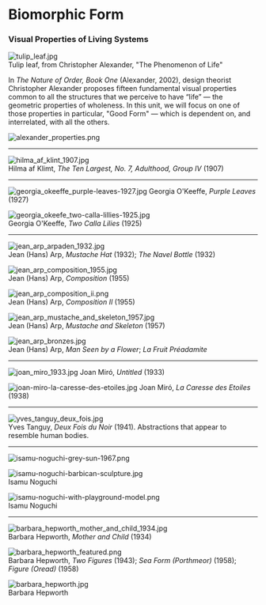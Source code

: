 # Biomorphic Form


### Visual Properties of Living Systems

![tulip_leaf.jpg](img/tulip_leaf.jpg)<br />
Tulip leaf, from Christopher Alexander, "The Phenomenon of Life"

In *The Nature of Order, Book One* (Alexander, 2002), design theorist Christopher Alexander proposes fifteen fundamental visual properties common to all the structures that we perceive to have “life” — the geometric properties of wholeness. In this unit, we will focus on one of those properties in particular, "Good Form" — which is dependent on, and interrelated, with all the others.

![alexander_properties.png](img/alexander_properties.png)


---

![hilma_af_klint_1907.jpg](img/hilma_af_klint_1907.jpg)<br />
Hilma af Klimt, *The Ten Largest, No. 7, Adulthood, Group IV* (1907)

--- 

![georgia_okeeffe_purple-leaves-1927.jpg](img/georgia_okeeffe_purple-leaves-1927.jpg)
Georgia O'Keeffe, *Purple Leaves* (1927)

![georgia_okeefe_two-calla-lillies-1925.jpg](img/georgia_okeefe_two-calla-lillies-1925.jpg)<br />
Georgia O'Keeffe, *Two Calla Lilies* (1925)

---

![jean_arp_arpaden_1932.jpg](img/jean_arp_arpaden_1932.jpg)<br />
Jean (Hans) Arp, *Mustache Hat* (1932); *The Navel Bottle* (1932)

![jean_arp_composition_1955.jpg](img/jean_arp_composition_1955.jpg)<br />
Jean (Hans) Arp, *Composition* (1955)

![jean_arp_composition_ii.png](img/jean_arp_composition_ii.png)<br />
Jean (Hans) Arp, *Composition II* (1955)

![jean_arp_mustache_and_skeleton_1957.jpg](img/jean_arp_mustache_and_skeleton_1957.jpg)<br />
Jean (Hans) Arp, *Mustache and Skeleton* (1957)

![jean_arp_bronzes.jpg](img/jean_arp_bronzes.jpg)<br />
Jean (Hans) Arp, *Man Seen by a Flower*; *La Fruit Préadamite*

--- 

![joan_miro_1933.jpg](img/joan_miro_1933.jpg)
Joan Miró, *Untitled* (1933)

![joan-miro-la-caresse-des-etoiles.jpg](img/joan-miro-la-caresse-des-etoiles.jpg)
Joan Miró, *La Caresse des Etoiles* (1938)

---

![yves_tanguy_deux_fois.jpg](img/yves_tanguy_deux_fois.jpg)<br />
Yves Tanguy, *Deux Fois du Noir* (1941). Abstractions that appear to resemble human bodies.

---

![isamu-noguchi-grey-sun-1967.png](img/isamu-noguchi-grey-sun-1967.png)

![isamu-noguchi-barbican-sculpture.jpg](img/isamu-noguchi-barbican-sculpture.jpg)<br />
Isamu Noguchi

![isamu-noguchi-with-playground-model.png](img/isamu-noguchi-with-playground-model.png)<br />
Isamu Noguchi

---

![barbara_hepworth_mother_and_child_1934.jpg](img/barbara_hepworth_mother_and_child_1934.jpg)<br />
Barbara Hepworth, *Mother and Child* (1934)

![barbara_hepworth_featured.png](img/barbara_hepworth_featured.png)<br />
Barbara Hepworth, *Two Figures* (1943); *Sea Form (Porthmeor)* (1958); *Figure (Oread)* (1958)

![barbara_hepworth.jpg](img/barbara_hepworth.jpg)<br />
Barbara Hepworth
